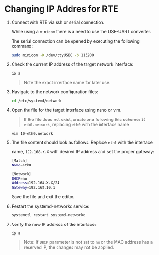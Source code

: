 # Changing IP Addres for RTE

1. Connect with RTE via ssh or serial connection.

    While using a `minicom` there is a need to use the USB-UART converter.

   The serial connection can be opened by executing the following command:
    
    ```bash
    sudo minicom -D /dev/ttyUSB0 -b 115200 
    ```

1. Check the current IP address of the target network interface:

   ```bash
   ip a
   ```

   > Note the exact interface name for later use.

1. Navigate to the network configuration files:

   ```bash
   cd /etc/systemd/network
   ```

1. Open the file for the target interface using nano or vim.

   > If the file does not exist, create one following this scheme:
   > `10-eth0.network`, replacing `eth0` with the interface name

   ```bash
   vim 10-eth0.network
   ```

1. The file content should look as follows. Replace `eth0` with the interface

   name, `192.168.X.X` with desired IP address and set the proper gateway:

   ```bash
   [Match]
   Name=eth0

   [Network]
   DHCP=no
   Address=192.168.X.X/24
   Gateway=192.168.10.1
   ```

   Save the file and exit the editor.

1. Restart the systemd-networkd service:

   ```bash
   systemctl restart systemd-networkd
   ```

1. Verify the new IP address of the interface:

   ```bash
   ip a
   ```
   > Note: If `DHCP` parameter is not set to `no` or the MAC address has a reserved IP,
   > the changes may not be applied.
